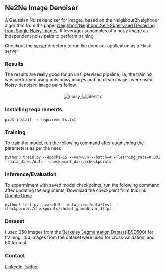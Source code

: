 <h2>Ne2Ne Image Denoiser</h2>

A Gaussian Noise denoiser for images, based on the Neighbour2Neighbour algorithm from the paper [Neighbor2Neighbor: Self-Supervised Denoising from Single Noisy Images](https://arxiv.org/pdf/2101.02824.pdf). It leverages subamples of a noisy image as independent noisy pairs to perform training. 

Checkout the [server](https://github.com/neeraj3029/Ne2Ne-Image-Denoising/tree/main/server) directory to run the denoiser application as a Flask server

### Results
The results are really good for an unsupervised pipeline, i.e, the training was performed using only noisy images and no clean images were used. Noisy-denoised image pairs follow.

<div align='center' style='margin: 20px;'>

![noisy_](https://user-images.githubusercontent.com/31539812/118510181-5701cd00-b74e-11eb-8b89-98647250a22b.gif)
![59v21x](https://user-images.githubusercontent.com/31539812/118510176-55d0a000-b74e-11eb-99dd-a5ca899e8135.gif)


</div>

### Installing requirements

```
pip3 install -r requirements.txt
```

### Training


To train the model, run the following command after augmenting the parameters as per the need.

```
python3 train.py --epochs=15 --var=0.4 --batch=4 --learning_rate=0.001 --data_dir=./data --checkpoint_dir=./checkpoints
```

### Inference/Evaluation
To expermiment with saved model checkpoints, run the following command after updating the arguments. Download the checkpoint from this link: [Google Drive](https://drive.google.com/file/d/189Wq-XX0sVIoOGbl0aVBcKE9SLzcmLH2/view?usp=sharing)

```
python3 test.py --var=0.5 --data_dir=./data/test --checkpoint=./checkpoints/chckpt_gamma0_var_35.pt
```

### Dataset
I used 350 images from the [Berkeley Segmentation Dataset(BSD500)](https://www2.eecs.berkeley.edu/Research/Projects/CS/vision/grouping/resources.html#bsds500) for training. 100 images from the dataset were used for cross-validation, and 50 for test.

### Contact
[LinkedIn](https://www.linkedin.com/in/nrajpurohit/)
[Twitter](https://twitter.com/neerajr_)
